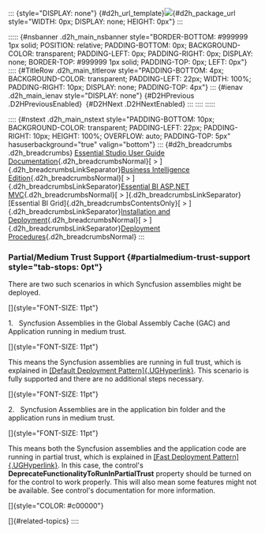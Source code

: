 ::: {style="DISPLAY: none"}
[](ms-xhelp:///?Id=d2h_url_template){#d2h_url_template}![](!package_url!){#d2h_package_url style="WIDTH: 0px; DISPLAY: none; HEIGHT: 0px"}
:::

::::: {#nsbanner .d2h_main_nsbanner style="BORDER-BOTTOM: #999999 1px solid; POSITION: relative; PADDING-BOTTOM: 0px; BACKGROUND-COLOR: transparent; PADDING-LEFT: 0px; PADDING-RIGHT: 0px; DISPLAY: none; BORDER-TOP: #999999 1px solid; PADDING-TOP: 0px; LEFT: 0px"}
:::: {#TitleRow .d2h_main_titlerow style="PADDING-BOTTOM: 4px; BACKGROUND-COLOR: transparent; PADDING-LEFT: 22px; WIDTH: 100%; PADDING-RIGHT: 10px; DISPLAY: none; PADDING-TOP: 4px"}
::: {#ienav .d2h_main_ienav style="DISPLAY: none"}
[](ms-xhelp:///?Id=c8ff0dc6-09bd-40c7-8f87-ea0c57e06811){#D2HPrevious .D2HPreviousEnabled}  [](ms-xhelp:///?Id=dadccc39-0052-4215-aa1f-056dbb5ba56e){#D2HNext .D2HNextEnabled}
:::
::::
:::::

:::: {#nstext .d2h_main_nstext style="PADDING-BOTTOM: 10px; BACKGROUND-COLOR: transparent; PADDING-LEFT: 22px; PADDING-RIGHT: 10px; HEIGHT: 100%; OVERFLOW: auto; PADDING-TOP: 5px" hasuserbackground="true" valign="bottom"}
::: {#d2h_breadcrumbs .d2h_breadcrumbs}
[Essential Studio User Guide Documentation](ms-xhelp:///?Id=12457748-09e3-4d74-a240-8e049cedf030){.d2h_breadcrumbsNormal}[ \> ]{.d2h_breadcrumbsLinkSeparator}[Business Intelligence Edition](ms-xhelp:///?Id=fdf33dd8-62b2-47b9-ad7b-fc50e590bca5){.d2h_breadcrumbsNormal}[ \> ]{.d2h_breadcrumbsLinkSeparator}[Essential BI ASP.NET MVC](ms-xhelp:///?Id=32b055b8-3bdf-473c-bb73-f99a534ce79c){.d2h_breadcrumbsNormal}[ \> ]{.d2h_breadcrumbsLinkSeparator}[Essential BI Grid]{.d2h_breadcrumbsContentsOnly}[ \> ]{.d2h_breadcrumbsLinkSeparator}[Installation and Deployment](ms-xhelp:///?Id=1f20b70b-bb6c-4ae2-811f-5b58f30e2205){.d2h_breadcrumbsNormal}[ \> ]{.d2h_breadcrumbsLinkSeparator}[Deployment Procedures](ms-xhelp:///?Id=5efeead4-321d-4bea-884e-4d7da1027b51){.d2h_breadcrumbsNormal}
:::

### Partial/Medium Trust Support {#partialmedium-trust-support style="tab-stops: 0pt"}

There are two such scenarios in which Syncfusion assemblies might be deployed.

[]{style="FONT-SIZE: 11pt"} 

1.   Syncfusion Assemblies in the Global Assembly Cache (GAC) and Application running in medium trust.

[]{style="FONT-SIZE: 11pt"} 

This means the Syncfusion assemblies are running in full trust, which is explained in [[Default Deployment Pattern]{.UGHyperlink}](ms-xhelp:///?Id=f9b39af3-c1bb-4508-971f-bf44e88c3c14). This scenario is fully supported and there are no additional steps necessary.

[]{style="FONT-SIZE: 11pt"} 

2.   Syncfusion Assemblies are in the application bin folder and the application runs in medium trust.

[]{style="FONT-SIZE: 11pt"} 

This means both the Syncfusion assemblies and the application code are running in partial trust, which is explained in [[Fast Deployment Pattern]{.UGHyperlink}](ms-xhelp:///?Id=c8ff0dc6-09bd-40c7-8f87-ea0c57e06811). In this case, the control's **DeprecateFunctionalityToRunInPartialTrust** property should be turned on for the control to work properly. This will also mean some features might not be available. See control\'s documentation for more information.

[]{style="COLOR: #c00000"} 

[]{#related-topics}
::::
